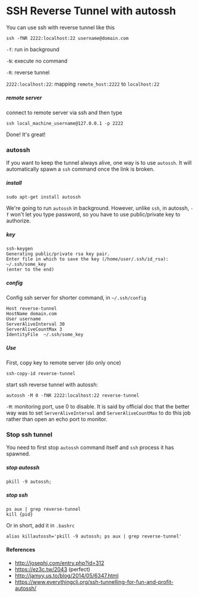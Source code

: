 # SSH Reverse Tunnel with autossh

You can use ssh with reverse tunnel like this 

```
ssh -fNR 2222:localhost:22 username@domain.com 
```

`-f`: run in background

`-N`: execute no command

`-R`: reverse tunnel

`2222:localhost:22`: mapping `remote_host:2222` to `localhost:22`

##### remote server

connect to remote server via ssh and then type

```
ssh local_machine_username@127.0.0.1 -p 2222
```

Done! It's great! 

### autossh

If you want to keep the tunnel always alive, one way is to use `autossh`. It will automatically spawn a `ssh` command once the link is broken.

##### install

```
sudo apt-get install autossh
```

We're going to run `autossh` in background. However, unlike `ssh`, in autossh, `-f` won't let you type password, so you have to use public/private key to authorize.

##### key

```
ssh-keygen
Generating public/private rsa key pair.
Enter file in which to save the key (/home/user/.ssh/id_rsa): ~/.ssh/some_key
(enter to the end)
```

##### config

Config ssh server for shorter command, in `~/.ssh/config`

```
Host reverse-tunnel
HostName domain.com
User username
ServerAliveInterval 30
ServerAliveCountMax 3
IdentityFile  ~/.ssh/some_key
```

##### Use

First,  copy key to remote server (do only once)

```
ssh-copy-id reverse-tunnel
```

start ssh reverse tunnel with autossh:

```
autossh -M 0 -fNR 2222:localhost:22 reverse-tunnel
```

`-M`: monitoring port, use 0 to disable. It is said by official doc that the better way was to set `ServerAliveInterval` and `ServerAliveCountMax` to do this job rather than open an echo port to monitor.

### Stop ssh tunnel

You need to first stop `autossh` command itself and `ssh` process it has spawned.

##### stop autossh

```
pkill -9 autossh;
```

##### stop ssh

```
ps aux | grep reverse-tunnel
kill {pid}
```

Or in short, add it in `.bashrc`

```
alias killautossh='pkill -9 autossh; ps aux | grep reverse-tunnel'
```

#### References

* http://josephj.com/entry.php?id=312
* https://ez3c.tw/2043 (perfect)
* http://jamyy.us.to/blog/2014/05/6347.html
* https://www.everythingcli.org/ssh-tunnelling-for-fun-and-profit-autossh/
